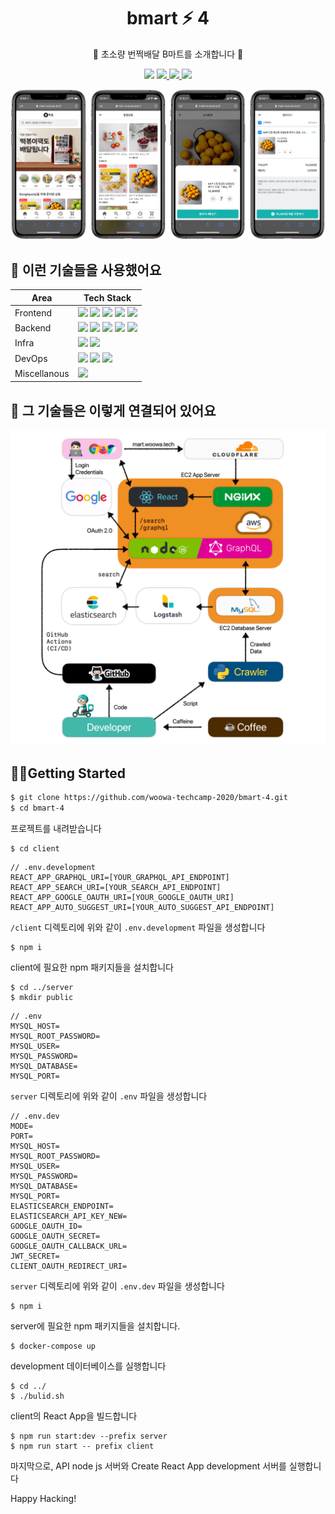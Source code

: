 <h1 align="center">bmart ⚡️ 4</h1>
<p align="center">🚚 초소량 번쩍배달 B마트를 소개합니다 💨</b></p>

<p align="center">
  <img src="https://img.shields.io/github/license/woowa-techcamp-2020/bmart-4" />
  <a href="https://github.com/woowa-techcamp-2020/bmart-4/actions">
    <img src="https://github.com/woowa-techcamp-2020/bmart-4/workflows/CI/badge.svg" />
  </a>
   <a href="https://github.com/woowa-techcamp-2020/bmart-4/actions">
    <img src="https://github.com/woowa-techcamp-2020/bmart-4/workflows/CD/badge.svg" />
  </a>
  <a href="https://github.com/woowa-techcamp-2020/bmart-4/releases">
    <img src="https://img.shields.io/github/v/release/woowa-techcamp-2020/bmart-4?label=version" />
  </a>
</p>

[![](docs/images/lossy-banner.PNG)](docs/images/banner.PNG)

## 📱 이런 기술들을 사용했어요

| Area         | Tech Stack                                                                                                                                                                                                                                                                                                                                                                                                                                                                                                                                     |
| ------------ | ---------------------------------------------------------------------------------------------------------------------------------------------------------------------------------------------------------------------------------------------------------------------------------------------------------------------------------------------------------------------------------------------------------------------------------------------------------------------------------------------------------------------------------------------- |
| Frontend     | ![](https://img.shields.io/badge/React-blue?longCache=true&logo=React) ![](https://img.shields.io/badge/Typescript-blue?color=007ACC&longCache=true&logo=Typescript&logoColor=white) ![](https://img.shields.io/badge/Styled_Compoenent-blue?color=b80742&longCache=true&logo=styled-components&logoColor=white) ![](https://img.shields.io/badge/Apollo-blue?color=311C87&longCache=true&logo=Apollo-GraphQL&logoColor=white) ![](https://img.shields.io/badge/Google_OAuth_2.0-blue?color=4285F4&longCache=true&logo=Google&logoColor=white) |
| Backend      | ![](https://img.shields.io/badge/Node.js-blue?color=339933&longCache=true&logo=Node.js&logoColor=white) ![](https://img.shields.io/badge/MySQL-blue?color=363c40&longCache=true&logo=MySQL&logoColor=white) ![](https://img.shields.io/badge/GraphQL-blue?color=E10098&longCache=true&logo=GraphQL&logoColor=white) ![](https://img.shields.io/badge/Elastic_Search-blue?color=311C87&longCache=true&logo=Elasticsearch&logoColor=white) ![](https://img.shields.io/badge/NGINX-blue?color=269539&longCache=true&logo=NGINX&logoColor=white)   |
| Infra        | ![](https://img.shields.io/badge/Cloudflare-blue?color=F38020&longCache=true&logo=CloudFlare&logoColor=white) ![](https://img.shields.io/badge/AWS_EC2-blue?color=232F3E&longCache=true&logo=Amazon-AWS&logoColor=white)                                                                                                                                                                                                                                                                                                                       |
| DevOps       | ![](https://img.shields.io/badge/Docker-blue?color=2496ED&longCache=true&logo=Docker&logoColor=white) ![](https://img.shields.io/badge/GitHub-blue?color=181717&longCache=true&logo=GitHub&logoColor=white) ![](https://img.shields.io/badge/GitHub_Actions-blue?color=2088FF&longCache=true&logo=GitHub-Actions&logoColor=white)                                                                                                                                                                                                              |
| Miscellanous | ![](https://img.shields.io/badge/Python-blue?color=3776AB&longCache=true&logo=Python&logoColor=white)                                                                                                                                                                                                                                                                                                                                                                                                                                          |

## 📱 그 기술들은 이렇게 연결되어 있어요

[![](docs/images/lossy-abstract.png)](docs/images/abstract.png)

## 🏃‍♂️Getting Started

```bash
$ git clone https://github.com/woowa-techcamp-2020/bmart-4.git
$ cd bmart-4
```

프로젝트를 내려받습니다


```
$ cd client
```

```
// .env.development
REACT_APP_GRAPHQL_URI=[YOUR_GRAPHQL_API_ENDPOINT]
REACT_APP_SEARCH_URI=[YOUR_SEARCH_API_ENDPOINT]
REACT_APP_GOOGLE_OAUTH_URI=[YOUR_GOOGLE_OAUTH_URI]
REACT_APP_AUTO_SUGGEST_URI=[YOUR_AUTO_SUGGEST_API_ENDPOINT]
```

`/client` 디렉토리에 위와 같이 `.env.development` 파일을 생성합니다

```
$ npm i
```

client에 필요한 npm 패키지들을 설치합니다

```
$ cd ../server
$ mkdir public
```

```
// .env
MYSQL_HOST=
MYSQL_ROOT_PASSWORD=
MYSQL_USER=
MYSQL_PASSWORD=
MYSQL_DATABASE=
MYSQL_PORT=
```

`server` 디렉토리에 위와 같이 `.env` 파일을 생성합니다

```
// .env.dev
MODE=
PORT=
MYSQL_HOST=
MYSQL_ROOT_PASSWORD=
MYSQL_USER=
MYSQL_PASSWORD=
MYSQL_DATABASE=
MYSQL_PORT=
ELASTICSEARCH_ENDPOINT=
ELASTICSEARCH_API_KEY_NEW=
GOOGLE_OAUTH_ID=
GOOGLE_OAUTH_SECRET=
GOOGLE_OAUTH_CALLBACK_URL=
JWT_SECRET=
CLIENT_OAUTH_REDIRECT_URI=
```

`server` 디렉토리에 위와 같이 `.env.dev` 파일을 생성합니다

```
$ npm i
```

server에 필요한 npm 패키지들을 설치합니다.

```
$ docker-compose up
```

development 데이터베이스를 실행합니다

```
$ cd ../
$ ./bulid.sh
```

client의 React App을 빌드합니다

```
$ npm run start:dev --prefix server
$ npm run start -- prefix client
```

마지막으로, API node js 서버와 Create React App development 서버를 실행합니다

Happy Hacking!